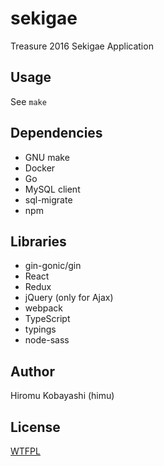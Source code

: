 # sekigae

Treasure 2016 Sekigae Application

## Usage

See `make`

## Dependencies

- GNU make
- Docker
- Go
- MySQL client
- sql-migrate
- npm

## Libraries

- gin-gonic/gin
- React
- Redux
- jQuery (only for Ajax)
- webpack
- TypeScript
- typings
- node-sass

## Author

Hiromu Kobayashi (himu)

## License

[WTFPL](LICENSE)
